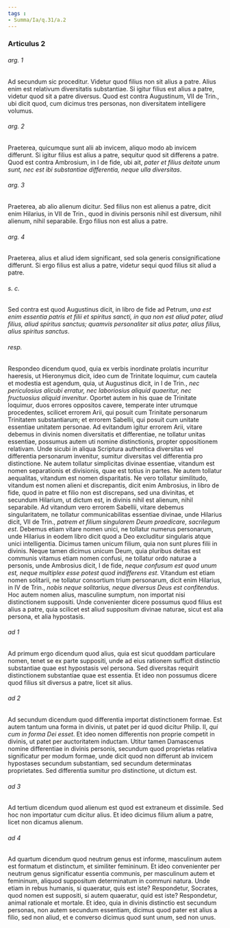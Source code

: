 ```yaml
---
tags : 
- Summa/Ia/q.31/a.2
---
```


### Articulus 2

###### arg. 1
Ad secundum sic proceditur. Videtur quod filius non sit alius a patre. Alius enim est relativum diversitatis substantiae. Si igitur filius est alius a patre, videtur quod sit a patre diversus. Quod est contra Augustinum, VII de Trin., ubi dicit quod, cum dicimus tres personas, non diversitatem intelligere volumus.

###### arg. 2
Praeterea, quicumque sunt alii ab invicem, aliquo modo ab invicem differunt. Si igitur filius est alius a patre, sequitur quod sit differens a patre. Quod est contra Ambrosium, in I de fide, ubi ait, *pater et filius deitate unum sunt, nec est ibi substantiae differentia, neque ulla diversitas*.

###### arg. 3
Praeterea, ab alio alienum dicitur. Sed filius non est alienus a patre, dicit enim Hilarius, in VII de Trin., quod in divinis personis nihil est diversum, nihil alienum, nihil separabile. Ergo filius non est alius a patre.

###### arg. 4
Praeterea, alius et aliud idem significant, sed sola generis consignificatione differunt. Si ergo filius est alius a patre, videtur sequi quod filius sit aliud a patre.

###### s. c.
Sed contra est quod Augustinus dicit, in libro de fide ad Petrum, *una est enim essentia patris et filii et spiritus sancti, in qua non est aliud pater, aliud filius, aliud spiritus sanctus; quamvis personaliter sit alius pater, alius filius, alius spiritus sanctus*.

###### resp.
Respondeo dicendum quod, quia ex verbis inordinate prolatis incurritur haeresis, ut Hieronymus dicit, ideo cum de Trinitate loquimur, cum cautela et modestia est agendum, quia, ut Augustinus dicit, in I de Trin., *nec periculosius alicubi erratur, nec laboriosius aliquid quaeritur, nec fructuosius aliquid invenitur*. Oportet autem in his quae de Trinitate loquimur, duos errores oppositos cavere, temperate inter utrumque procedentes, scilicet errorem Arii, qui posuit cum Trinitate personarum Trinitatem substantiarum; et errorem Sabellii, qui posuit cum unitate essentiae unitatem personae. Ad evitandum igitur errorem Arii, vitare debemus in divinis nomen diversitatis et differentiae, ne tollatur unitas essentiae, possumus autem uti nomine distinctionis, propter oppositionem relativam. Unde sicubi in aliqua Scriptura authentica diversitas vel differentia personarum invenitur, sumitur diversitas vel differentia pro distinctione. Ne autem tollatur simplicitas divinae essentiae, vitandum est nomen separationis et divisionis, quae est totius in partes. Ne autem tollatur aequalitas, vitandum est nomen disparitatis. Ne vero tollatur similitudo, vitandum est nomen alieni et discrepantis, dicit enim Ambrosius, in libro de fide, quod in patre et filio non est discrepans, sed una divinitas, et secundum Hilarium, ut dictum est, in divinis nihil est alienum, nihil separabile. Ad vitandum vero errorem Sabellii, vitare debemus singularitatem, ne tollatur communicabilitas essentiae divinae, unde Hilarius dicit, VII de Trin., *patrem et filium singularem Deum praedicare, sacrilegum est*. Debemus etiam vitare nomen unici, ne tollatur numerus personarum, unde Hilarius in eodem libro dicit quod a Deo excluditur singularis atque unici intelligentia. Dicimus tamen unicum filium, quia non sunt plures filii in divinis. Neque tamen dicimus unicum Deum, quia pluribus deitas est communis vitamus etiam nomen confusi, ne tollatur ordo naturae a personis, unde Ambrosius dicit, I de fide, *neque confusum est quod unum est, neque multiplex esse potest quod indifferens est*. Vitandum est etiam nomen solitarii, ne tollatur consortium trium personarum, dicit enim Hilarius, in IV de Trin., *nobis neque solitarius, neque diversus Deus est confitendus*. Hoc autem nomen alius, masculine sumptum, non importat nisi distinctionem suppositi. Unde convenienter dicere possumus quod filius est alius a patre, quia scilicet est aliud suppositum divinae naturae, sicut est alia persona, et alia hypostasis.

###### ad 1
Ad primum ergo dicendum quod alius, quia est sicut quoddam particulare nomen, tenet se ex parte suppositi, unde ad eius rationem sufficit distinctio substantiae quae est hypostasis vel persona. Sed diversitas requirit distinctionem substantiae quae est essentia. Et ideo non possumus dicere quod filius sit diversus a patre, licet sit alius.

###### ad 2
Ad secundum dicendum quod differentia importat distinctionem formae. Est autem tantum una forma in divinis, ut patet per id quod dicitur Philip. II, *qui cum in forma Dei esset*. Et ideo nomen differentis non proprie competit in divinis, ut patet per auctoritatem inductam. Utitur tamen Damascenus nomine differentiae in divinis personis, secundum quod proprietas relativa significatur per modum formae, unde dicit quod non differunt ab invicem hypostases secundum substantiam, sed secundum determinatas proprietates. Sed differentia sumitur pro distinctione, ut dictum est.

###### ad 3
Ad tertium dicendum quod alienum est quod est extraneum et dissimile. Sed hoc non importatur cum dicitur alius. Et ideo dicimus filium alium a patre, licet non dicamus alienum.

###### ad 4
Ad quartum dicendum quod neutrum genus est informe, masculinum autem est formatum et distinctum, et similiter femininum. Et ideo convenienter per neutrum genus significatur essentia communis, per masculinum autem et femininum, aliquod suppositum determinatum in communi natura. Unde etiam in rebus humanis, si quaeratur, quis est iste? Respondetur, Socrates, quod nomen est suppositi, si autem quaeratur, quid est iste? Respondetur, animal rationale et mortale. Et ideo, quia in divinis distinctio est secundum personas, non autem secundum essentiam, dicimus quod pater est alius a filio, sed non aliud, et e converso dicimus quod sunt unum, sed non unus.

